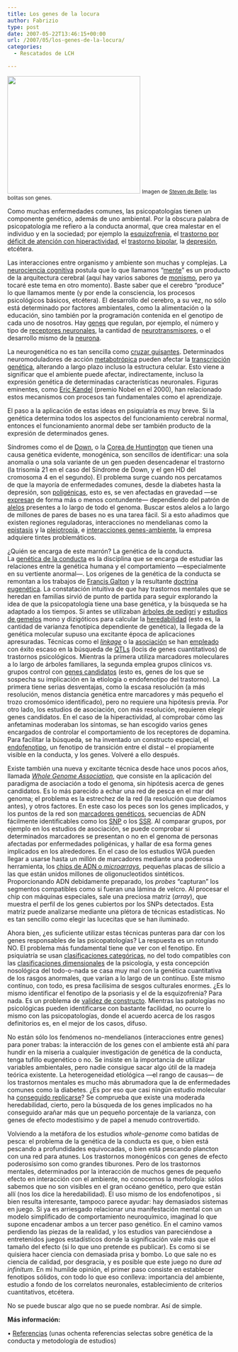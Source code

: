 ```yaml
---
title: Los genes de la locura
author: Fabrizio
type: post
date: 2007-05-22T13:46:15+00:00
url: /2007/05/los-genes-de-la-locura/
categories:
  - Rescatados de LCH

---
```

<img width="300" height="265" alt="" src="https://i2.wp.com/www.nature.com/ng/journal/v31/n4/images/ng915-I2.gif?resize=300%2C265" title="Ilustración del solapamiento entre genética, comportamiento y fisiología; ¿debería haber más solapamiento?" class="aligncenter size-custom" data-recalc-dims="1" />  
<small>Imagen de <a href="http://www.nature.com/ng/journal/v31/n4/full/ng915.html">Steven de Belle</a>; las bolitas son genes.</small>

Como muchas enfermedades comunes, las psicopatologías tienen un componente genético, además de uno ambiental. Por la obscura palabra de psicopatología me refiero a la conducta anormal, que crea malestar en el individuo y en la sociedad; por ejemplo la [esquizofrenia][1], el [trastorno por déficit de atención con hiperactividad][2], el [trastorno bipolar][3], la [depresión][4], etcétera.

Las interacciones entre organismo y ambiente son muchas y complejas. La [neurociencia cognitiva][5] postula que lo que llamamos &#8220;[mente][6]&#8221; es un producto de la arquitectura cerebral (aquí hay varios sabores de [monismo][7], pero ya tocaré este tema en otro momento). Baste saber que el cerebro &#8220;produce&#8221; lo que llamamos mente (y por ende la consciencia, los procesos psicológicos básicos, etcétera). El desarrollo del cerebro, a su vez, no sólo está determinado por factores ambientales, como la alimentación o la educación, sino también por la programación contenida en el genotipo de cada uno de nosotros. Hay [genes][8] que regulan, por ejemplo, el número y tipo de [receptores neuronales][9], la cantidad de [neurotransmisores][10], o el desarrollo mismo de la [neurona][11].

La neurogenética no es tan sencilla como [cruzar guisantes][12]. Determinados neuromoduladores de acción [metabotrópica][13] pueden afectar la [transcripción genética][14], alterando a largo plazo incluso la estructura celular. Esto viene a significar que el ambiente puede afectar, indirectamente, incluso la expresión genética de determinadas características neuronales. Figuras eminentes, como [Eric Kandel][15] (premio Nobel en el 2000), han relacionado estos mecanismos con procesos tan fundamentales como el aprendizaje.

El paso a la aplicación de estas ideas en psiquiatría es muy breve. Si la genética determina todos los aspectos del funcionamiento cerebral normal, entonces el funcionamiento anormal debe ser también producto de la expresión de determinados genes.&nbsp;

Síndromes como el de [Down][16], o la [Corea de Huntington][17] que tienen una causa genética evidente, monogénica, son sencillos de identificar: una sola anomalía o una sola variante de un gen pueden desencadenar el trastorno (la trisomía 21 en el caso del Síndrome de Down, y el gen HD del cromosoma 4 en el segundo). El problema surge cuando nos percatamos de que la mayoría de enfermedades comunes, desde la diabetes hasta la depresión, son [poligénicas][18], esto es, se ven afectadas en gravedad —se [expresan][19] de forma más o menos contundente— dependiendo del patrón de [alelos][20] presentes a lo largo de todo el genoma. Buscar estos alelos a lo largo de millones de pares de bases no es una tarea fácil. Si a esto añadimos que existen regiones reguladoras, interacciones no mendelianas como la [epistasis][21] y la [pleiotropía][22], e [interacciones genes-ambiente][23], la empresa adquiere tintes problemáticos.&nbsp;

¿Quién se encarga de este marrón? La genética de la conducta.  
La [genética de la conducta][24] es la disciplina que se encarga de estudiar las relaciones entre la genética humana y el comportamiento —especialmente en su vertiente anormal—. Los orígenes de la genética de la conducta se remontan a los trabajos de&nbsp;[Francis Galton][25] y la resultante [doctrina eugenética][26]. La constatación intuitiva de que hay trastornos mentales que se heredan en familias sirvió de punto de partida para seguir explorando la idea de que la psicopatología tiene una base genética, y la búsqueda se ha adaptado a los tiempos. Si antes se utilizaban [árboles de pedigrí][27] y [estudios de gemelos][28] mono y dizigóticos para calcular la [heredabilidad][29] (esto es, la cantidad de varianza fenotípica dependiente de genética), la llegada de la genética molecular supuso una excitante época de aplicaciones apresuradas. Técnicas como el [_linkage_][30] o la [asociación][31] se han [empleado][32] con éxito escaso en la búsqueda de  [QTLs][33] (locis de genes cuantitativos) de trastornos psicológicos. Mientras la primera utiliza marcadores moleculares a lo largo de árboles familiares, la segunda emplea grupos clínicos vs. grupos control con [genes candidatos][34] (esto es, genes de los que se sospecha su implicación en la etiología o endofenotipo del trastorno). La primera tiene serias desventajas, como la escasa resolución (a más resolución, menos distancia genética entre marcadores y más pequeño el trozo cromosómico identificado), pero no requiere una hipótesis previa. Por otro lado, los estudios de asociación, con más resolución, requieren elegir genes candidatos. En el caso de la hiperactividad, al comprobar cómo las anfetaminas moderaban los síntomas, se han escogido varios genes encargados de controlar el comportamiento de los receptores de dopamina. Para facilitar la búsqueda, se ha inventado un constructo especial, el [endofenotipo][35], un fenotipo de transición entre el distal &#8211; el propiamente visible en la conducta, y los genes. Volveré a ello después.

Existe también una nueva y excitante técnica desde hace unos pocos años, llamada _[Whole Genome Association][36]_, que consiste en la aplicación del paradigma de asociación a todo el genoma, sin hipótesis acerca de genes candidatos. Es lo más parecido a echar una red de pesca en el mar del genoma; el problema es la estrechez de la red (la resolución que decíamos antes), y otros factores. En este caso los peces son los genes implicados, y los puntos de la red son [marcadores genéticos][37], secuencias de ADN fácilmente identificables como los [SNP][38] o los [SSR][39]. Al comparar grupos, por ejemplo en los estudios de asociación, se puede comprobar si determinados marcadores se presentan o no en el genoma de personas afectadas por enfermedades poligénicas, y hallar de esa forma genes implicados en los alrededores. En el caso de los estudios WGA pueden llegar a usarse hasta un millón de marcadores mediante una poderosa herramienta, los [chips de ADN o _microarrays_][40], pequeñas placas de silicio a las que están unidos millones de oligonucleotidos sintéticos. Proporcionando ADN debidamente preparado, los _probes_ &#8220;capturan&#8221; los segmentos compatibles como si fueran una lámina de velcro. Al procesar el chip con máquinas especiales, sale una preciosa matriz (_array_), que muestra el perfil de los genes cubiertos por los SNPs detectados. Esta matriz puede analizarse mediante una plétora de técnicas estadísticas. No es tan sencillo como elegir las lucecitas que se han iluminado.&nbsp;

Ahora bien, ¿es suficiente utilizar estas técnicas punteras para dar con los genes responsables de las psicopatologías? La respuesta es un rotundo NO. El problema más fundamental tiene que ver con el fenotipo. En psiquiatría se usan&nbsp;[clasificaciones categóricas][41], no del todo compatibles con las [clasificaciones dimensionales][42] de la psicología, y esta concepción nosológica del todo-o-nada se casa muy mal con la genética cuantitativa de los rasgos anormales, que varían a lo largo de un contínuo. Este mismo contínuo, con todo, es presa facilísima de sesgos culturales enormes. ¿Es lo mismo identificar el fenotipo de la psoriasis y el de la esquizofrenia? Para nada. Es un problema de [validez de constructo][43]. Mientras las patologías no psicológicas pueden identificarse con bastante facilidad, no ocurre lo mismo con las psicopatologías, donde el acuerdo acerca de los rasgos definitorios es, en el mejor de los casos, difuso.

No están sólo los fenómenos no-mendelianos (interacciones entre genes) para poner trabas: la interacción de los genes con el ambiente está ahí para hundir en la miseria a cualquier investigación de genética de la conducta, tenga tufillo eugenético o no. Se insiste en la importancia de utilizar variables ambientales, pero nadie consigue sacar algo útil de la madeja teórica existente. La heterogeneidad etiológica —el rango de causas— de los trastornos mentales es mucho más abrumadora que la de enfermedades comunes como la diabetes. ¿Es por eso que casi ningún estudio molecular ha [conseguido replicarse][44]? Se comprueba que existe una moderada heredabilidad, cierto, pero la búsqueda de los genes implicados no ha conseguido arañar más que un pequeño porcentaje de la varianza, con genes de efecto modestísimo y de papel a menudo controvertido.

Volviendo a la metáfora de los estudios _whole-genome_ como batidas de pesca: el problema de la genética de la conducta es que, o bien está pescando a profundidades equivocadas, o bien está pescando plancton con una red para atunes. Los trastornos monogénicos con genes de efecto poderosísimo son como grandes tiburones. Pero de los trastornos mentales, determinados por la interacción de muchos genes de pequeño efecto en interacción con el ambiente, no conocemos la morfología: sólos sabemos que no son visibles en el gran océano genético, pero que están allí (nos los dice la heredabilidad). El uso mismo de los endofenotipos , si bien resulta interesante, tampoco parece ayudar: hay demasiados sistemas en juego. Si ya es arriesgado relacionar una manifestación mental con un modelo simplificado de comportamiento neuroquímico, imaginad lo que supone encadenar ambos a un tercer paso genético. En el camino vamos perdiendo las piezas de la realidad, y los estudios van pareciéndose a entretenidos juegos estadísticos donde la significación vale más que el tamaño del efecto (si lo que uno pretende es publicar). Es como si se quisiera hacer ciencia con demasiada prisa y bombo. Lo que sale no es ciencia de calidad, por desgracia, y es posible que este juego no dure _ad infinitum_. En mi humilde opinión, el primer paso consiste en establecer fenotipos sólidos, con todo lo que eso conlleva: importancia del ambiente, estudio a fondo de los correlatos neuronales, establecimiento de criterios cuantitativos, etcétera.

No se puede buscar algo que no se puede nombrar. Así de simple.

**Más información:**

•&nbsp;[Referencias][45] (unas ochenta referencias selectas sobre genética de la conducta y metodología de estudios)

 [1]: http://en.wikipedia.org/wiki/Schizophrenia
 [2]: http://en.wikipedia.org/wiki/Attention-deficit_hyperactivity_disorder
 [3]: http://en.wikipedia.org/wiki/Bipolar_disorder
 [4]: http://en.wikipedia.org/wiki/Clinical_depression
 [5]: http://en.wikipedia.org/wiki/Cognitive_neuroscience
 [6]: http://en.wikipedia.org/wiki/Mind
 [7]: http://en.wikipedia.org/wiki/Philosophy_of_mind
 [8]: http://en.wikipedia.org/wiki/Genes
 [9]: http://en.wikipedia.org/wiki/Presynaptic
 [10]: http://en.wikipedia.org/wiki/Neurotransmitter
 [11]: http://en.wikipedia.org/wiki/Neuron
 [12]: http://en.wikipedia.org/wiki/Mendelian_inheritance
 [13]: http://en.wikipedia.org/wiki/Metabotropic
 [14]: http://www.ncbi.nlm.nih.gov/entrez/query.fcgi?cmd=Search&db=PubMed&term=metabotropic+transcription&tool=QuerySuggestion
 [15]: http://nobelprize.org/nobel_prizes/medicine/laureates/2000/kandel-autobio.html
 [16]: http://en.wikipedia.org/wiki/Down_syndrome
 [17]: http://en.wikipedia.org/wiki/Huntington_disease
 [18]: http://en.wikipedia.org/wiki/Polygenetic
 [19]: http://en.wikipedia.org/wiki/Phenotype
 [20]: http://en.wikipedia.org/wiki/Allele
 [21]: http://en.wikipedia.org/wiki/Epistasis
 [22]: http://en.wikipedia.org/wiki/Pleiotropy
 [23]: http://en.wikipedia.org/wiki/Gene-Environment_Interaction
 [24]: http://en.wikipedia.org/wiki/Behavioral_genetics
 [25]: http://en.wikipedia.org/wiki/Francis_Galton
 [26]: http://en.wikipedia.org/wiki/Eugenics
 [27]: http://en.wikipedia.org/wiki/Pedigree_chart
 [28]: http://en.wikipedia.org/wiki/Twin_studies
 [29]: http://en.wikipedia.org/wiki/Heritability
 [30]: http://en.wikipedia.org/wiki/Genetic_linkage#Linkage_mapping
 [31]: http://en.wikipedia.org/wiki/Genetic_association
 [32]: http://www.gnxp.com/blog/2006/07/linkage-versus-association-mini-primer.php
 [33]: http://en.wikipedia.org/wiki/QTL
 [34]: http://en.wikipedia.org/wiki/Candidate_gene
 [35]: http://ajp.psychiatryonline.org/cgi/content/full/160/4/636
 [36]: http://www.genome.gov/17516714
 [37]: http://en.wikipedia.org/wiki/Genetic_marker
 [38]: http://en.wikipedia.org/wiki/Single_nucleotide_polymorphism
 [39]: http://en.wikipedia.org/wiki/Microsatellites
 [40]: http://www.affymetrix.com/corporate/media/genechip_essentials/index.affx
 [41]: http://en.wikipedia.org/wiki/DSM-IV
 [42]: http://en.wikipedia.org/wiki/Trait_theory
 [43]: http://en.wikipedia.org/wiki/Construct_validity
 [44]: http://medicine.plosjournals.org/perlserv/?request=get-document&doi=10.1371/journal.pmed.0020124
 [45]: http://www.refworks.com/refshare/?site=035021164960000000/RWWS1AA466315/Blog